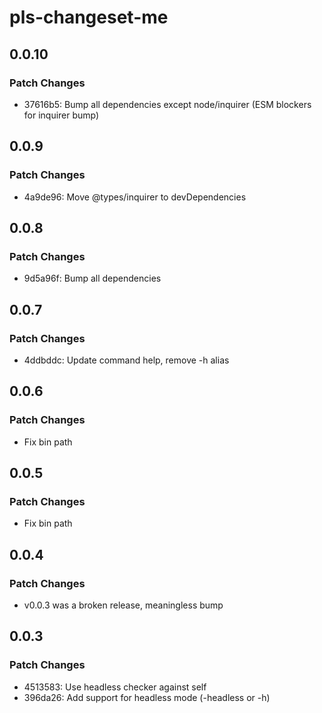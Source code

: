 # pls-changeset-me

## 0.0.10

### Patch Changes

- 37616b5: Bump all dependencies except node/inquirer (ESM blockers for inquirer bump)

## 0.0.9

### Patch Changes

- 4a9de96: Move @types/inquirer to devDependencies

## 0.0.8

### Patch Changes

- 9d5a96f: Bump all dependencies

## 0.0.7

### Patch Changes

- 4ddbddc: Update command help, remove -h alias

## 0.0.6

### Patch Changes

- Fix bin path

## 0.0.5

### Patch Changes

- Fix bin path

## 0.0.4

### Patch Changes

- v0.0.3 was a broken release, meaningless bump

## 0.0.3

### Patch Changes

- 4513583: Use headless checker against self
- 396da26: Add support for headless mode (-headless or -h)
